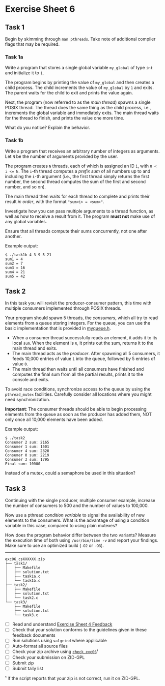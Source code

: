 # Exercise Sheet 6

## Task 1

Begin by skimming through `man pthreads`.
Take note of additional compiler flags that may be required.

### Task 1a

Write a program that stores a single global variable `my_global` of type `int` and initialize it to `1`.

The program begins by printing the value of `my_global` and then creates a child process.
The child increments the value of `my_global` by `1` and exits.
The parent waits for the child to exit and prints the value again.

Next, the program (now referred to as the _main thread_) spawns a single POSIX thread.
The thread does the same thing as the child process, i.e., increments the global variable and immediately exits.
The main thread waits for the thread to finish, and prints the value one more time.

What do you notice? Explain the behavior.

### Task 1b

Write a program that receives an arbitrary number of integers as arguments.
Let `N` be the number of arguments provided by the user.

The program creates `N` threads, each of which is assigned an ID `i`, with `0 < i <= N`.
The `i`-th thread computes a _prefix sum_ of all numbers up to and including the `i`-th argument (i.e., the first thread simply returns the first number, the second thread computes the sum of the first and second number, and so on).

The main thread then waits for each thread to complete and prints their result _in order_, with the format `"sum<i> = <sum>"`.

Investigate how you can pass multiple arguments to a thread function, as well as how to receive a result from it.
The program **must not** make use of any global variables.

Ensure that all threads compute their sums concurrently, not one after another.

Example output:

```
$ ./task1b 4 3 9 5 21
sum1 = 4
sum2 = 7
sum3 = 16
sum4 = 21
sum5 = 42
```

## Task 2

In this task you will revisit the producer-consumer pattern, this time with multiple consumers implemented through POSIX threads.

Your program should spawn 5 threads, the _consumers_, which all try to read elements from a queue storing integers.
For the queue, you can use the basic implementation that is provided in [myqueue.h](myqueue.h).

- When a consumer thread successfully reads an element, it adds it to its local `sum`.
  When the element is `0`, it prints out the sum, returns it to the main thread and exits.
- The main thread acts as the _producer_.
  After spawning all 5 consumers, it feeds 10,000 entries of value `1` into the queue, followed by 5 entries of value `0`.
- The main thread then waits until all consumers have finished and computes the final sum from all the partial results, prints it to the console and exits.

To avoid race conditions, synchronize access to the queue by using the `pthread_mutex` facilities.
Carefully consider all locations where you might need synchronization.

**Important**: The consumer threads should be able to begin processing elements from the queue as soon as the producer has added them, NOT only once all 10,000 elements have been added.

Example output:

```
$ ./task2
Consumer 2 sum: 2165
Consumer 1 sum: 1501
Consumer 4 sum: 2320
Consumer 0 sum: 2219
Consumer 3 sum: 1795
Final sum: 10000
```

Instead of a mutex, could a semaphore be used in this situation?

## Task 3

Continuing with the single producer, multiple consumer example, increase the number of consumers to 500 and the number of values to 100,000.

Now use a pthread _condition variable_ to signal the availability of new elements to the consumers.
What is the advantage of using a condition variable in this case, compared to using plain mutexes?

How does the program behavior differ between the two variants?
Measure the execution time of both using `/usr/bin/time -v` and report your findings.
Make sure to use an optimized build (`-O2` or `-O3`).

---

```
exc06_csXXXXXX.zip
├── task1/
│   ├── Makefile
│   ├── solution.txt
│   ├── task1a.c
│   └── task1b.c
├── task2/
│   ├── Makefile
│   ├── solution.txt
│   └── task2.c
└── task3/
    ├── Makefile
    ├── solution.txt
    └── task3.c
```

- [ ] Read and understand [Exercise Sheet 4 Feedback](../exercise04/feedback.md)
- [ ] Check that your solution conforms to the guidelines given in these feedback documents
- [ ] Run solutions using `valgrind` where applicable
- [ ] Auto-format all source files
- [ ] Check your zip archive using [`check_exc06`](check_exc06)¹
- [ ] Check your submission on ZID-GPL
- [ ] Submit zip
- [ ] Submit tally list

¹ If the script reports that your zip is not correct, run it on ZID-GPL.
